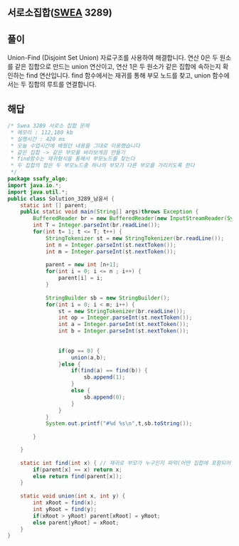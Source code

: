 ## 서로소집합([SWEA](https://swexpertacademy.com/main/code/problem/problemDetail.do?contestProbId=AV7nu4fcZh8CFAXW) 3289)

## 풀이

Union-Find (Disjoint Set Union) 자료구조를 사용하여 해결합니다. 연산 0은 두 원소를 같은 집합으로 만드는 union 연산이고, 연산 1은 두 원소가 같은 집합에 속하는지 확인하는 find 연산입니다. find 함수에서는 재귀를 통해 부모 노드를 찾고, union 함수에서는 두 집합의 루트를 연결합니다.

## 해답

```java
/* Swea 3289 서로소 집합 문제
 * 메모리 : 112,180 kb
 * 실행시간 : 420 ms
 * 오늘 수업시간에 배웠던 내용을 그대로 이용했습니다
 * 같은 집합 -> 같은 부모를 바라보게끔 만들기
 * find함수는 재귀형식을 통해서 부모노드를 찾는다
 * 두 집합의 합은 두 부모노드중 하나의 부모가 다른 부모를 가리키도록 한다
 */
package ssafy_algo;
import java.io.*;
import java.util.*;
public class Solution_3289_남윤서 {
	static int [] parent;
	public static void main(String[] args)throws Exception {
		BufferedReader br = new BufferedReader(new InputStreamReader(System.in));
		int T = Integer.parseInt(br.readLine());
		for(int t= 1; t <= T; t++) {
			StringTokenizer st = new StringTokenizer(br.readLine());
			int n = Integer.parseInt(st.nextToken());
			int m = Integer.parseInt(st.nextToken());
			
			parent = new int [n+1];
			for(int i = 0; i <= n ; i++) {
				parent[i] = i;
			}
			
			StringBuilder sb = new StringBuilder();
			for(int i = 0; i < m; i++) {
				st = new StringTokenizer(br.readLine());
				int op = Integer.parseInt(st.nextToken());
				int a = Integer.parseInt(st.nextToken());
				int b = Integer.parseInt(st.nextToken());
				
				
				if(op == 0) {
					union(a,b);
				}else {
					if(find(a) == find(b)) {
						sb.append(1);
					}
					else {
						sb.append(0);
					}
				}
			}
			System.out.printf("#%d %s\n",t,sb.toString());
			
		}

	}
	
	static int find(int x) { // 재귀로 부모가 누구인지 파악(어떤 집합에 포함되어있는지)
		if(parent[x] == x) return x;
		else return find(parent[x]);
	}
	
	static void union(int x, int y) {
		int xRoot = find(x);
		int yRoot = find(y);
		if(xRoot > yRoot) parent[xRoot] = yRoot;
		else parent[yRoot] = xRoot;
	}
}
```
